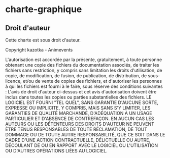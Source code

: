 # charte-graphique

## Droit d'auteur
Cette charte est sous droit d'auteur.

Copyright <AISON> kazotka - Animevents

L'autorisation est accordée par la présente, gratuitement, à toute personne obtenant une copie des fichiers du documentation associés, de traiter les fichiers sans restriction, y compris sans limitation les droits d'utilisation, de copie, de modification, de fusion, de publication, de distribution, de sous-licence, et/ou de vente de copies des fichiers, et d'autoriser les personnes à qui les fichiers est fourni à le faire, sous réserve des conditions suivantes :
L'avis de droit d'auteur ci-dessus et cet avis d'autorisation doivent être inclus dans toutes les copies ou parties substantielles des fichiers.
LE LOGICIEL EST FOURNI "TEL QUEL", SANS GARANTIE D'AUCUNE SORTE, EXPRESSE OU IMPLICITE, Y COMPRIS, MAIS SANS S'Y LIMITER, LES GARANTIES DE QUALITÉ MARCHANDE, D'ADÉQUATION À UN USAGE PARTICULIER ET D'ABSENCE DE CONTREFAÇON. EN AUCUN CAS LES AUTEURS OU LES DÉTENTEURS DES DROITS D'AUTEUR NE PEUVENT ÊTRE TENUS RESPONSABLES DE TOUTE RÉCLAMATION, DE TOUT DOMMAGE OU DE TOUTE AUTRE RESPONSABILITÉ, QUE CE SOIT DANS LE CADRE D'UNE ACTION CONTRACTUELLE, DÉLICTUELLE OU AUTRE, DÉCOULANT DE OU EN RAPPORT AVEC LE LOGICIEL OU L'UTILISATION OU D'AUTRES OPÉRATIONS LIÉES AU LOGICIEL.
